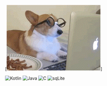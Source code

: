 [![Header](https://github.com/MarinaPearl/MarinaPearl/blob/main/assets/37JA.gif)]

![Kotlin](https://img.shields.io/badge/-Kotlin-000000?style=for-the-badge&logo=kotlin&logoColor=9900ff)
![Java](https://img.shields.io/badge/-Java-000000?style=for-the-badge&logo=java&logoColor=f88c00)
![C](https://img.shields.io/badge/-C-000000?style=for-the-badge&logo=C&logoColor=0000ff)
![sqLite](https://img.shields.io/badge/-SQL-000000?style=for-the-badge&logo=sqLite&logoColor=ffffff)


